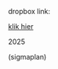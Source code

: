 dropbox link: 

[klik hier](https://www.dropbox.com/scl/fi/sagwjsxet4vvabxc3h0j4/KU-LEUVEN-ANALYSE-KLIMAATROBUUSTHEID-SIGMAPLAN.pdf?rlkey=v7plwvjhxry5zmqprn44e2qzl&st=531r0u0w&dl=0)

2025

(sigmaplan)




